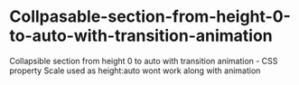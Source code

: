 # Collpasable-section-from-height-0-to-auto-with-transition-animation
Collapsible section from height 0 to auto with transition animation - CSS property Scale used as height:auto wont work along with animation
